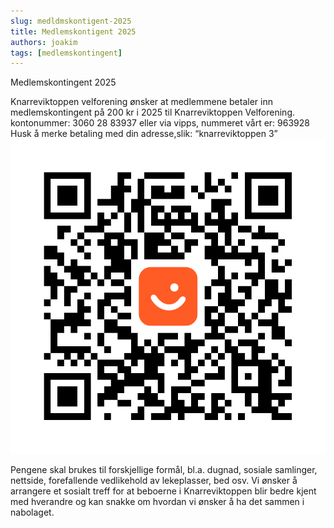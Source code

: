 ```yaml
---
slug: medldmskontigent-2025
title: Medlemskontigent 2025
authors: joakim
tags: [medlemskontingent]
---
```


Medlemskontingent 2025

<!--truncate-->
Knarreviktoppen velforening ønsker at medlemmene betaler inn
medlemskontingent på 200 kr i 2025 til Knarreviktoppen
Velforening. 
kontonummer: 3060 28 83937 eller
via vipps, nummeret vårt er: 963928
Husk å merke betaling med din adresse,slik: “knarreviktoppen 3”
<img src="/img/qr-code.png" /> 


Pengene skal brukes til forskjellige formål, bl.a. dugnad, sosiale samlinger, nettside, forefallende vedlikehold av lekeplasser, bed osv. Vi ønsker å arrangere et sosialt treff for at
beboerne i Knarreviktoppen blir bedre kjent med hverandre og kan snakke om hvordan vi
ønsker å ha det sammen i nabolaget.
